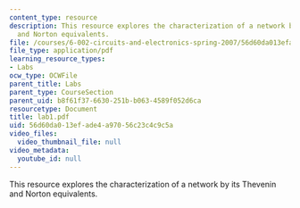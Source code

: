 ```yaml
---
content_type: resource
description: This resource explores the characterization of a network by its Thevenin
  and Norton equivalents.
file: /courses/6-002-circuits-and-electronics-spring-2007/56d60da013efade4a97056c23c4c9c5a_lab1.pdf
file_type: application/pdf
learning_resource_types:
- Labs
ocw_type: OCWFile
parent_title: Labs
parent_type: CourseSection
parent_uid: b8f61f37-6630-251b-b063-4589f052d6ca
resourcetype: Document
title: lab1.pdf
uid: 56d60da0-13ef-ade4-a970-56c23c4c9c5a
video_files:
  video_thumbnail_file: null
video_metadata:
  youtube_id: null
---
```

This resource explores the characterization of a network by its Thevenin and Norton equivalents.

